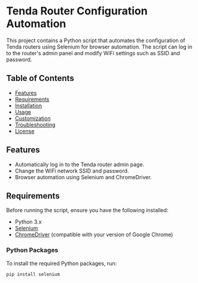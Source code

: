 # Tenda Router Configuration Automation

This project contains a Python script that automates the configuration of Tenda routers using Selenium for browser automation. The script can log in to the router's admin panel and modify WiFi settings such as SSID and password.

## Table of Contents
- [Features](#features)
- [Requirements](#requirements)
- [Installation](#installation)
- [Usage](#usage)
- [Customization](#customization)
- [Troubleshooting](#troubleshooting)
- [License](#license)

## Features
- Automatically log in to the Tenda router admin page.
- Change the WiFi network SSID and password.
- Browser automation using Selenium and ChromeDriver.

## Requirements

Before running the script, ensure you have the following installed:

- Python 3.x
- [Selenium](https://www.selenium.dev/)
- [ChromeDriver](https://sites.google.com/chromium.org/driver/) (compatible with your version of Google Chrome)

### Python Packages
To install the required Python packages, run:

```bash
pip install selenium

